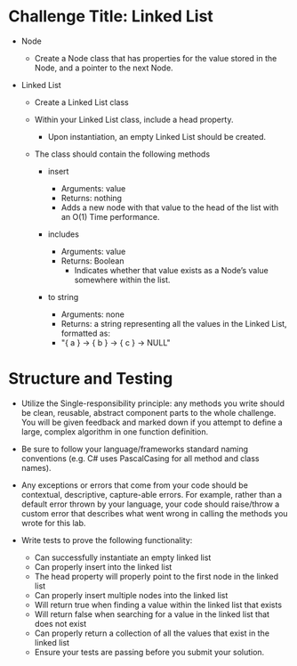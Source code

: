 # Challenge Title:  Linked List

- Node
  - Create a Node class that has properties for the value stored in the Node, and a pointer to the next Node.

- Linked List
  - Create a Linked List class
  - Within your Linked List class, include a head property.
    - Upon instantiation, an empty Linked List should be created.

  - The class should contain the following methods
    - insert
      - Arguments: value
      - Returns: nothing
      - Adds a new node with that value to the head of the list with an O(1) Time performance.

    - includes
      - Arguments: value
      - Returns: Boolean
        - Indicates whether that value exists as a Node’s value somewhere within the list.

    - to string
      - Arguments: none
      - Returns: a string representing all the values in the Linked List, formatted as:
      - "{ a } -> { b } -> { c } -> NULL"

# Structure and Testing

- Utilize the Single-responsibility principle: any methods you write should be clean, reusable, abstract component parts to the whole challenge. You will be given feedback and marked down if you attempt to define a large, complex algorithm in one function definition.


- Be sure to follow your language/frameworks standard naming conventions (e.g. C# uses PascalCasing for all method and class names).


- Any exceptions or errors that come from your code should be contextual, descriptive, capture-able errors. For example, rather than a default error thrown by your language, your code should raise/throw a custom error that describes what went wrong in calling the methods you wrote for this lab.

- Write tests to prove the following functionality:

  - Can successfully instantiate an empty linked list
  - Can properly insert into the linked list
  - The head property will properly point to the first node in the linked list
  - Can properly insert multiple nodes into the linked list
  - Will return true when finding a value within the linked list that exists
  - Will return false when searching for a value in the linked list that does not exist
  - Can properly return a collection of all the values that exist in the linked list
  - Ensure your tests are passing before you submit your solution.
